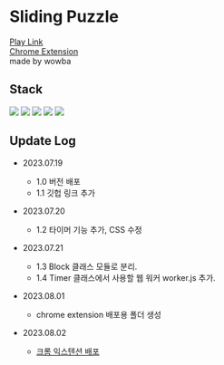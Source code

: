 # Sliding Puzzle
[Play Link](https://sliding-puzzle-gamma.vercel.app/)  
[Chrome Extension](https://chromewebstore.google.com/detail/sliding-puzzle/olfemikngkfdngieiokahplpghddjjam)  
made by wowba
## Stack
<p align="left">
  <img src="https://img.shields.io/badge/Html-E34F26?style=for-the-badge&logo=html5&logoColor=white">
  <img src="https://img.shields.io/badge/css-1572B6?style=for-the-badge&logo=css3&logoColor=white">
  <img src="https://img.shields.io/badge/javascript-F7DF1E?style=for-the-badge&logo=javascript&logoColor=black">
  <img src="https://img.shields.io/badge/github-181717?style=for-the-badge&logo=github&logoColor=white">
  <img src="https://img.shields.io/badge/Vercel-000000?style=for-the-badge&logo=vercel&logoColor=white">
</p>

## Update Log
- 2023.07.19 
  - 1.0 버전 배포
  - 1.1 깃헙 링크 추가

- 2023.07.20
  - 1.2 타이머 기능 추가, CSS 수정

- 2023.07.21
  - 1.3 Block 클래스 모듈로 분리.
  - 1.4 Timer 클래스에서 사용할 웹 워커 worker.js 추가.

- 2023.08.01
  - chrome extension 배포용 폴더 생성

- 2023.08.02 
  - [크롬 익스텐션 배포](https://chromewebstore.google.com/detail/sliding-puzzle/olfemikngkfdngieiokahplpghddjjam)
    
